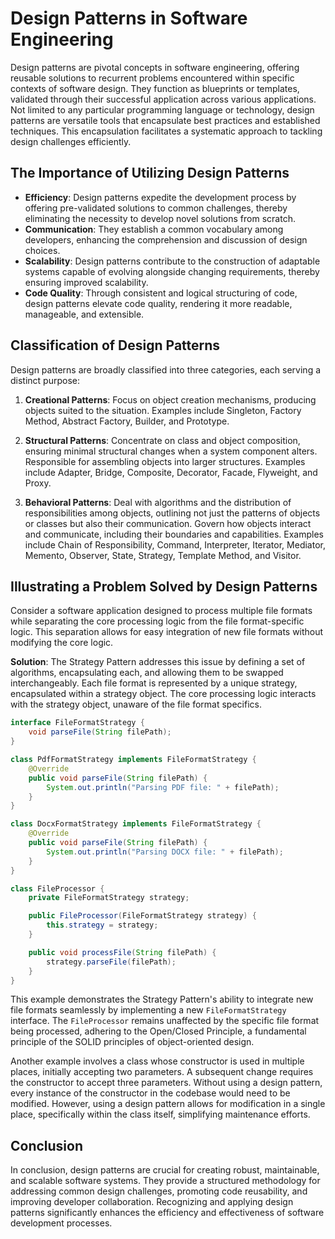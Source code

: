 # Design Patterns in Software Engineering

Design patterns are pivotal concepts in software engineering, offering reusable solutions to recurrent problems encountered within specific contexts of software design. They function as blueprints or templates, validated through their successful application across various applications. Not limited to any particular programming language or technology, design patterns are versatile tools that encapsulate best practices and established techniques. This encapsulation facilitates a systematic approach to tackling design challenges efficiently.

## The Importance of Utilizing Design Patterns

- **Efficiency**: Design patterns expedite the development process by offering pre-validated solutions to common challenges, thereby eliminating the necessity to develop novel solutions from scratch.
- **Communication**: They establish a common vocabulary among developers, enhancing the comprehension and discussion of design choices.
- **Scalability**: Design patterns contribute to the construction of adaptable systems capable of evolving alongside changing requirements, thereby ensuring improved scalability.
- **Code Quality**: Through consistent and logical structuring of code, design patterns elevate code quality, rendering it more readable, manageable, and extensible.

## Classification of Design Patterns

Design patterns are broadly classified into three categories, each serving a distinct purpose:

1. **Creational Patterns**: Focus on object creation mechanisms, producing objects suited to the situation. Examples include Singleton, Factory Method, Abstract Factory, Builder, and Prototype.

2. **Structural Patterns**: Concentrate on class and object composition, ensuring minimal structural changes when a system component alters. Responsible for assembling objects into larger structures. Examples include Adapter, Bridge, Composite, Decorator, Facade, Flyweight, and Proxy.

3. **Behavioral Patterns**: Deal with algorithms and the distribution of responsibilities among objects, outlining not just the patterns of objects or classes but also their communication. Govern how objects interact and communicate, including their boundaries and capabilities. Examples include Chain of Responsibility, Command, Interpreter, Iterator, Mediator, Memento, Observer, State, Strategy, Template Method, and Visitor.

## Illustrating a Problem Solved by Design Patterns

Consider a software application designed to process multiple file formats while separating the core processing logic from the file format-specific logic. This separation allows for easy integration of new file formats without modifying the core logic.

**Solution**: The Strategy Pattern addresses this issue by defining a set of algorithms, encapsulating each, and allowing them to be swapped interchangeably. Each file format is represented by a unique strategy, encapsulated within a strategy object. The core processing logic interacts with the strategy object, unaware of the file format specifics.

```java
interface FileFormatStrategy {
    void parseFile(String filePath);
}

class PdfFormatStrategy implements FileFormatStrategy {
    @Override
    public void parseFile(String filePath) {
        System.out.println("Parsing PDF file: " + filePath);
    }
}

class DocxFormatStrategy implements FileFormatStrategy {
    @Override
    public void parseFile(String filePath) {
        System.out.println("Parsing DOCX file: " + filePath);
    }
}

class FileProcessor {
    private FileFormatStrategy strategy;

    public FileProcessor(FileFormatStrategy strategy) {
        this.strategy = strategy;
    }

    public void processFile(String filePath) {
        strategy.parseFile(filePath);
    }
}
```

This example demonstrates the Strategy Pattern's ability to integrate new file formats seamlessly by implementing a new `FileFormatStrategy` interface. The `FileProcessor` remains unaffected by the specific file format being processed, adhering to the Open/Closed Principle, a fundamental principle of the SOLID principles of object-oriented design.

Another example involves a class whose constructor is used in multiple places, initially accepting two parameters. A subsequent change requires the constructor to accept three parameters. Without using a design pattern, every instance of the constructor in the codebase would need to be modified. However, using a design pattern allows for modification in a single place, specifically within the class itself, simplifying maintenance efforts.

## Conclusion

In conclusion, design patterns are crucial for creating robust, maintainable, and scalable software systems. They provide a structured methodology for addressing common design challenges, promoting code reusability, and improving developer collaboration. Recognizing and applying design patterns significantly enhances the efficiency and effectiveness of software development processes.

